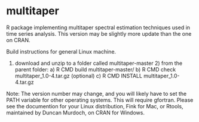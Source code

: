 multitaper
==========

R package implementing multitaper spectral estimation techniques used in time series analysis.
This version may be slightly more update than the one on CRAN.

Build instructions for general Linux machine.

1) download and unzip to a folder called multitaper-master 2) from the parent folder: a) R CMD build multitaper-master/ b) R CMD check multitaper_1.0-4.tar.gz (optional) c) R CMD INSTALL multitaper_1.0-4.tar.gz 

Note: The version number may change, and you will likely have to set the PATH variable for other operating systems. This will require gfortran. Please see the documention for your Linux distribution, Fink for Mac, or Rtools, maintained by Duncan Murdoch, on CRAN for Windows.